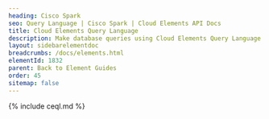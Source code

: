 ```yaml
---
heading: Cisco Spark
seo: Query Language | Cisco Spark | Cloud Elements API Docs
title: Cloud Elements Query Language
description: Make database queries using Cloud Elements Query Language.
layout: sidebarelementdoc
breadcrumbs: /docs/elements.html
elementId: 1832
parent: Back to Element Guides
order: 45
sitemap: false
---
```


{% include ceql.md %}
